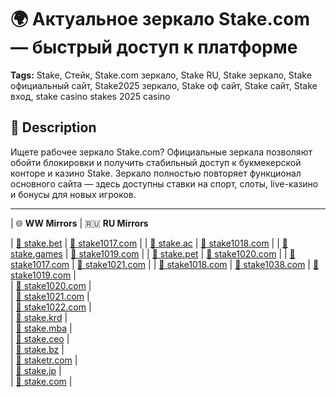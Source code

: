 # 🌍 Актуальное зеркало Stake.com — быстрый доступ к платформе

**Tags:** Stake, Стейк, Stake.com зеркало, Stake RU, Stake зеркало, Stake официальный сайт, Stake2025 зеркало, Stake оф сайт, Stake сайт, Stake вход, stake casino stakes 2025 casino

## 🔸 Description
Ищете рабочее зеркало Stake.com? Официальные зеркала позволяют обойти блокировки и получить стабильный доступ к букмекерской конторе и казино Stake. Зеркало полностью повторяет функционал основного сайта — здесь доступны ставки на спорт, слоты, live-казино и бонусы для новых игроков.

---

| 🌐 **WW Mirrors**                             | 🇷🇺 **RU Mirrors**                             

| [🔗 stake.bet](https://stake1038.com/?c=boonooss) | [🔗 stake1017.com](https://stake1038.com/?c=boonooss) |
| [🔗 stake.ac](https://stake1038.com/?c=boonooss)   | [🔗 stake1018.com](https://stake1038.com/?c=boonooss) |
| [🔗 stake.games](https://stake1038.com/?c=boonooss) | [🔗 stake1019.com](https://stake1038.com/?c=boonooss) |
| [🔗 stake.pet](https://stake1038.com/?c=boonooss) | [🔗 stake1020.com](https://stake1038.com/?c=boonooss) |
| [🔗 stake1017.com]() | [🔗 stake1021.com](https://stake1038.com/?c=boonooss) |
| [🔗 stake1018.com](https://stake1038.com/?c=boonooss) | [🔗 stake1038.com](https://stake1038.com/?c=boonooss) 
| [🔗 stake1019.com](https://stake1038.com/?c=boonooss) |                                               
| [🔗 stake1020.com](https://stake1038.com/?c=boonooss) |                                               
| [🔗 stake1021.com](https://stake1038.com/?c=boonooss) |                                               
| [🔗 stake1022.com](https://stake1038.com/?c=boonooss) |                                               
| [🔗 stake.krd](https://stake1038.com/?c=boonooss) |                                               
| [🔗 stake.mba](https://stake1038.com/?c=boonooss) |                                               
| [🔗 stake.ceo](https://stake1038.com/?c=boonooss) |                                               
| [🔗 stake.bz](https://stake1038.com/?c=boonooss)   |                                               
| [🔗 staketr.com](https://stake1038.com/?c=boonooss) |                                               
| [🔗 stake.jp](https://stake1038.com/?c=boonooss)   |                                               
| [🔗 stake.com](https://stake1038.com/?c=boonooss) |                                               
